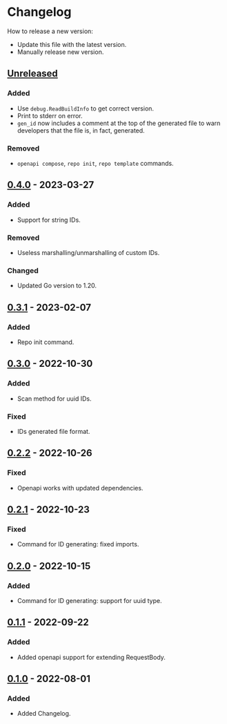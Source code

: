 # Changelog
How to release a new version:
- Update this file with the latest version.
- Manually release new version.

## [Unreleased]
### Added
- Use `debug.ReadBuildInfo` to get correct version.
- Print to stderr on error.
- `gen_id` now includes a comment at the top of the generated file to warn developers that the file is, in fact, generated.

### Removed
- `openapi compose`, `repo init`, `repo template` commands.

## [0.4.0] - 2023-03-27
### Added
- Support for string IDs.

### Removed
- Useless marshalling/unmarshalling of custom IDs.

### Changed
- Updated Go version to 1.20.

## [0.3.1] - 2023-02-07
### Added
- Repo init command.

## [0.3.0] - 2022-10-30
### Added
- Scan method for uuid IDs.

### Fixed
- IDs generated file format.

## [0.2.2] - 2022-10-26
### Fixed
- Openapi works with updated dependencies.

## [0.2.1] - 2022-10-23
### Fixed
- Command for ID generating: fixed imports.

## [0.2.0] - 2022-10-15
### Added
- Command for ID generating: support for uuid type.

## [0.1.1] - 2022-09-22
### Added
- Added openapi support for extending RequestBody.

## [0.1.0] - 2022-08-01
### Added
- Added Changelog.

[Unreleased]: https://github.com/strvcom/strv-backend-go-tea/compare/v0.4.0...HEAD
[0.4.0]: https://github.com/strvcom/strv-backend-go-tea/compare/v0.3.1...v0.4.0
[0.3.1]: https://github.com/strvcom/strv-backend-go-tea/compare/v0.3.0...v0.3.1
[0.3.0]: https://github.com/strvcom/strv-backend-go-tea/compare/v0.2.2...v0.3.0
[0.2.2]: https://github.com/strvcom/strv-backend-go-tea/compare/v0.2.1...v0.2.2
[0.2.1]: https://github.com/strvcom/strv-backend-go-tea/compare/v0.2.0..v0.2.1
[0.2.0]: https://github.com/strvcom/strv-backend-go-tea/compare/v0.1.1..v0.2.0
[0.1.1]: https://github.com/strvcom/strv-backend-go-tea/compare/v0.1.0..v0.1.1
[0.1.0]: https://github.com/strvcom/strv-backend-go-tea/releases/tag/v0.1.0
